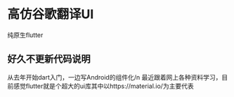 # 高仿谷歌翻译UI

纯原生flutter

## 好久不更新代码说明
从去年开始dart入门，一边写Android的组件化/n
最近跟着网上各种资料学习，目前感觉flutter就是个超大的ui库其中以https://material.io/为主要代表

